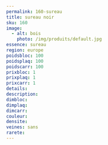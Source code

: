 ```yaml
---
permalink: 160-sureau
title: sureau noir
sku: 160
image: 
  - alt: bois
    photo: /img/produits/default.jpg
essence: sureau
region: europe
poidsbloc: 100
poidsplaq: 100
poidscarr: 100
prixbloc: 1
prixplaq: 1
prixcarr: 1
details: 
description: 
dimbloc: 
dimplaq: 
dimcarr: 
couleur: 
densite: 
veines: sans
rarete: 
---
```

